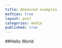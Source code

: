 ```yaml
---
title: Advanced examples
mathjax: true
layout: post
categories: media
published: true
---
```

##Hello World